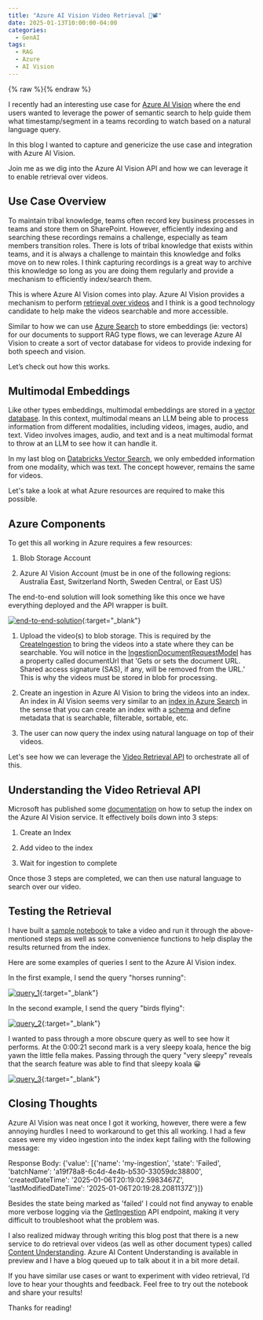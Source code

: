 ```yaml
---
title: "Azure AI Vision Video Retrieval 🤖📽️"
date: 2025-01-13T10:00:00-04:00
categories:
  - GenAI
tags:
  - RAG
  - Azure
  - AI Vision
---
```


{% raw %}<img src="/blog/assets/images/blog_images/azure-ai-vision-video-retrieval/blog_image.png" alt="">{% endraw %}

I recently had an interesting use case for [Azure AI Vision](https://learn.microsoft.com/en-us/azure/ai-services/computer-vision/) where the end users wanted to leverage the power of semantic search to help guide them what timestamp/segment in a teams recording to watch based on a natural language query.

In this blog I wanted to capture and genericize the use case and integration with Azure AI Vision.

Join me as we dig into the Azure AI Vision API and how we can leverage it to enable retrieval over videos.

## Use Case Overview

To maintain tribal knowledge, teams often record key business processes in teams and store them on SharePoint. However, efficiently indexing and searching these recordings remains a challenge, especially as team members transition roles. There is lots of tribal knowledge that exists within teams, and it is always a challenge to maintain this knowledge and folks move on to new roles. I think capturing recordings is a great way to archive this knowledge so long as you are doing them regularly and provide a mechanism to efficiently index/search them.

This is where Azure AI Vision comes into play. Azure AI Vision provides a mechanism to perform [retrieval over videos](https://learn.microsoft.com/en-us/azure/ai-services/computer-vision/reference-video-search) and I think is a good technology candidate to help make the videos searchable and more accessible.

Similar to how we can use [Azure Search](https://learn.microsoft.com/en-us/azure/search/retrieval-augmented-generation-overview) to store embeddings (ie: vectors) for our documents to support RAG type flows, we can leverage Azure AI Vision to create a sort of vector database for videos to provide indexing for both speech and vision.

Let’s check out how this works.

## Multimodal Embeddings

Like other types embeddings, multimodal embeddings are stored in a [vector database](https://schiiss.github.io/blog/data%20engineering/databricks-vector-search/#what-is-a-vector-database-%EF%B8%8F). In this context, multimodal means an LLM being able to process information from different modalities, including videos, images, audio, and text. Video involves images, audio, and text and is a neat multimodal format to throw at an LLM to see how it can handle it.

In my last blog on [Databricks Vector Search](https://schiiss.github.io/blog/data%20engineering/databricks-vector-search/), we only embedded information from one modality, which was text. The concept however, remains the same for videos.

Let's take a look at what Azure resources are required to make this possible.

## Azure Components

To get this all working in Azure requires a few resources:

1. Blob Storage Account

2. Azure AI Vision Account (must be in one of the following regions: Australia East, Switzerland North, Sweden Central, or East US)

The end-to-end solution will look something like this once we have everything deployed and the API wrapper is built.

[![end-to-end-solution](/blog/assets/images/blog_images/azure-ai-vision-video-retrieval/end-to-end-solution.png)](/blog/assets/images/blog_images/azure-ai-vision-video-retrieval/end-to-end-solution.png){:target="_blank"}

1. Upload the video(s) to blob storage. This is required by the [CreateIngestion](https://learn.microsoft.com/en-us/azure/ai-services/computer-vision/reference-video-search#createingestion) to bring the videos into a state where they can be searchable. You will notice in the [IngestionDocumentRequestModel](https://learn.microsoft.com/en-us/azure/ai-services/computer-vision/reference-video-search#ingestiondocumentrequestmodel) has a property called documentUrl that 'Gets or sets the document URL. Shared access signature (SAS), if any, will be removed from the URL.' This is why the videos must be stored in blob for processing.

2. Create an ingestion in Azure AI Vision to bring the videos into an index. An index in AI Vision seems very similar to an [index in Azure Search](https://learn.microsoft.com/en-us/azure/search/search-what-is-an-index) in the sense that you can create an index with a [schema](https://learn.microsoft.com/en-us/azure/search/search-what-is-an-index#schema-of-a-search-index) and define metadata that is searchable, filterable, sortable, etc.

3. The user can now query the index using natural language on top of their videos.

Let's see how we can leverage the [Video Retrieval API](https://learn.microsoft.com/en-us/azure/ai-services/computer-vision/reference-video-search) to orchestrate all of this.

## Understanding the Video Retrieval API

Microsoft has published some [documentation](https://learn.microsoft.com/en-us/azure/ai-services/computer-vision/how-to/video-retrieval) on how to setup the index on the Azure AI Vision service. It effectively boils down into 3 steps:

1. Create an Index

2. Add video to the index

3. Wait for ingestion to complete

Once those 3 steps are completed, we can then use natural language to search over our video.

## Testing the Retrieval

I have built a [sample notebook](https://github.com/Schiiss/blog/tree/master/code/azure-ai-vision-video-retrieval/main.ipynb) to take a video and run it through the above-mentioned steps as well as some convenience functions to help display the results returned from the index.

Here are some examples of queries I sent to the Azure AI Vision index.

In the first example, I send the query "horses running":

[![query_1](/blog/assets/images/blog_images/azure-ai-vision-video-retrieval/query_1.png)](/blog/assets/images/blog_images/azure-ai-vision-video-retrieval/query_1.png){:target="_blank"}

In the second example, I send the query "birds flying":

[![query_2](/blog/assets/images/blog_images/azure-ai-vision-video-retrieval/query_2.png)](/blog/assets/images/blog_images/azure-ai-vision-video-retrieval/query_2.png){:target="_blank"}

I wanted to pass through a more obscure query as well to see how it performs. At the 0:00:21 second mark is a very sleepy koala, hence the big yawn the little fella makes. Passing through the query "very sleepy" reveals that the search feature was able to find that sleepy koala 😀

[![query_3](/blog/assets/images/blog_images/azure-ai-vision-video-retrieval/query_3.png)](/blog/assets/images/blog_images/azure-ai-vision-video-retrieval/query_3.png){:target="_blank"}

## Closing Thoughts

Azure AI Vision was neat once I got it working, however, there were a few annoying hurdles I need to workaround to get this all working. I had a few cases were my video ingestion into the index kept failing with the following message:

Response Body: {'value': [{'name': 'my-ingestion', 'state': 'Failed', 'batchName': 'a19f78a8-6c4d-4e4b-b530-33059dc38800', 'createdDateTime': '2025-01-06T20:19:02.5983467Z', 'lastModifiedDateTime': '2025-01-06T20:19:28.2081137Z'}]}

Besides the state being marked as 'failed' I could not find anyway to enable more verbose logging via the [GetIngestion](https://learn.microsoft.com/en-us/azure/ai-services/computer-vision/reference-video-search#getingestion) API endpoint, making it very difficult to troubleshoot what the problem was.

I also realized midway through writing this blog post that there is a new service to do retrieval over videos (as well as other document types) called [Content Understanding](https://learn.microsoft.com/en-us/azure/ai-services/content-understanding/). Azure AI Content Understanding is available in preview and I have a blog queued up to talk about it in a bit more detail.

If you have similar use cases or want to experiment with video retrieval, I’d love to hear your thoughts and feedback. Feel free to try out the notebook and share your results!

Thanks for reading!
